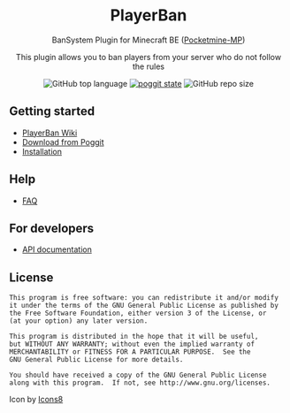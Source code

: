 <h1 align="center">PlayerBan</h1>
<p align="center">BanSystem Plugin for Minecraft BE (<a href="https://github.com/pmmp/PocketMine-MP">Pocketmine-MP</a>)</p>
<p align="center">This plugin allows you to ban players from your server who do not follow the rules</p>
<p align="center"><img alt="GitHub top language" src="https://img.shields.io/github/languages/top/Tobias-2006/PlayerBan"> <a href="https://poggit.pmmp.io/p/PlayerBan"><img src="https://poggit.pmmp.io/shield.state/PlayerBan" alt="poggit state"></a> <img alt="GitHub repo size" src="https://img.shields.io/github/repo-size/Tobias-2006/PlayerBan"></p>

## Getting started
- [PlayerBan Wiki](https://github.com/Tobias-2006/PlayerBan/wiki)
- [Download from Poggit](https://poggit.pmmp.io/p/PlayerBan)
- [Installation](https://github.com/Tobias-2006/PlayerBan/wiki/Setup)

## Help
- [FAQ](https://github.com/Tobias-2006/PlayerBan/wiki/Frequently-asked-questions)

## For developers
- [API documentation](https://github.com/Tobias-2006/PlayerBan/wiki/API-documentation)


## License
```
This program is free software: you can redistribute it and/or modify
it under the terms of the GNU General Public License as published by
the Free Software Foundation, either version 3 of the License, or
(at your option) any later version.

This program is distributed in the hope that it will be useful,
but WITHOUT ANY WARRANTY; without even the implied warranty of
MERCHANTABILITY or FITNESS FOR A PARTICULAR PURPOSE.  See the
GNU General Public License for more details.

You should have received a copy of the GNU General Public License
along with this program.  If not, see http://www.gnu.org/licenses.
```

Icon by [Icons8](https://icons8.com)
